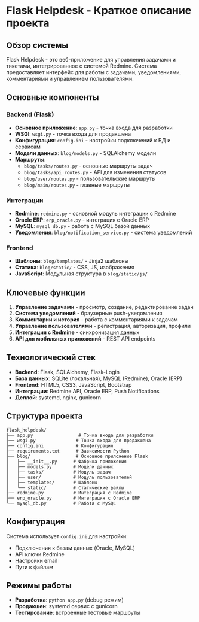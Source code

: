 # Flask Helpdesk - Краткое описание проекта

## Обзор системы
Flask Helpdesk - это веб-приложение для управления задачами и тикетами, интегрированное с системой Redmine. Система предоставляет интерфейс для работы с задачами, уведомлениями, комментариями и управлением пользователями.

## Основные компоненты

### Backend (Flask)
- **Основное приложение**: `app.py` - точка входа для разработки
- **WSGI**: `wsgi.py` - точка входа для продакшена
- **Конфигурация**: `config.ini` - настройки подключений к БД и сервисам
- **Модели данных**: `blog/models.py` - SQLAlchemy модели
- **Маршруты**:
  - `blog/tasks/routes.py` - основные маршруты задач
  - `blog/tasks/api_routes.py` - API для изменения статусов
  - `blog/user/routes.py` - пользовательские маршруты
  - `blog/main/routes.py` - главные маршруты

### Интеграции
- **Redmine**: `redmine.py` - основной модуль интеграции с Redmine
- **Oracle ERP**: `erp_oracle.py` - интеграция с Oracle ERP
- **MySQL**: `mysql_db.py` - работа с MySQL базой данных
- **Уведомления**: `blog/notification_service.py` - система уведомлений

### Frontend
- **Шаблоны**: `blog/templates/` - Jinja2 шаблоны
- **Статика**: `blog/static/` - CSS, JS, изображения
- **JavaScript**: Модульная структура в `blog/static/js/`

## Ключевые функции
1. **Управление задачами** - просмотр, создание, редактирование задач
2. **Система уведомлений** - браузерные push-уведомления
3. **Комментарии и история** - работа с комментариями к задачам
4. **Управление пользователями** - регистрация, авторизация, профили
5. **Интеграция с Redmine** - синхронизация данных
6. **API для мобильных приложений** - REST API endpoints

## Технологический стек
- **Backend**: Flask, SQLAlchemy, Flask-Login
- **База данных**: SQLite (локальная), MySQL (Redmine), Oracle (ERP)
- **Frontend**: HTML5, CSS3, JavaScript, Bootstrap
- **Интеграции**: Redmine API, Oracle ERP, Push Notifications
- **Деплой**: systemd, nginx, gunicorn

## Структура проекта
```
flask_helpdesk/
├── app.py                 # Точка входа для разработки
├── wsgi.py               # Точка входа для продакшена
├── config.ini            # Конфигурация
├── requirements.txt      # Зависимости Python
├── blog/                 # Основное приложение Flask
│   ├── __init__.py      # Фабрика приложения
│   ├── models.py        # Модели данных
│   ├── tasks/           # Модуль задач
│   ├── user/            # Модуль пользователей
│   ├── templates/       # Шаблоны
│   └── static/          # Статические файлы
├── redmine.py           # Интеграция с Redmine
├── erp_oracle.py        # Интеграция с Oracle ERP
└── mysql_db.py          # Работа с MySQL
```

## Конфигурация
Система использует `config.ini` для настройки:
- Подключения к базам данных (Oracle, MySQL)
- API ключи Redmine
- Настройки email
- Пути к файлам

## Режимы работы
- **Разработка**: `python app.py` (debug режим)
- **Продакшен**: systemd сервис с gunicorn
- **Тестирование**: встроенные тестовые маршруты

